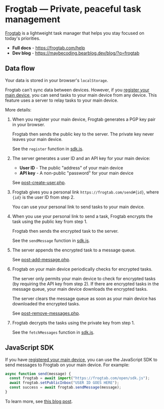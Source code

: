 # Frogtab — Private, peaceful task management

[Frogtab](https://frogtab.com) is a lightweight task manager that helps you stay focused on today's priorities.

- **Full docs** - https://frogtab.com/help
- **Dev blog** - https://maybecoding.bearblog.dev/blog/?q=frogtab

## Data flow

Your data is stored in your browser's `localStorage`.

Frogtab can't sync data between devices. However, if you [register your main device](https://frogtab.com/help#registering-this-device), you can send tasks to your main device from any device.
This feature uses a server to relay tasks to your main device.

More details:

 1. When you register your main device, Frogtab generates a PGP key pair in your browser.

    Frogtab then sends the public key to the server.
    The private key never leaves your main device.

    See the `register` function in [sdk.js](app/open/sdk.js).

 2. The server generates a user ID and an API key for your main device:

    - **User ID** - The public "address" of your main device
    - **API key** - A non-public "password" for your main device

    See [post-create-user.php](app/post-create-user.php).

 3. Frogtab gives you a personal link `https://frogtab.com/send#{id}`, where `{id}` is the user ID from step 2.

    You can use your personal link to send tasks to your main device.

 5. When you use your personal link to send a task, Frogtab encrypts the task using the public key from step 1.

    Frogtab then sends the encrypted task to the server.

    See the `sendMessage` function in [sdk.js](app/open/sdk.js).

 7. The server appends the encrypted task to a message queue.

    See [post-add-message.php](app/open/post-add-message.php).

  8. Frogtab on your main device periodically checks for encrypted tasks.

     The server only permits your main device to check for encrypted tasks (by requiring the API key from step 2).
     If there are encrypted tasks in the message queue, your main device downloads the encrypted tasks.

     The server clears the message queue as soon as your main device has downloaded the encrypted tasks.

     See [post-remove-messages.php](app/post-remove-messages.php).

 9. Frogtab decrypts the tasks using the private key from step 1.

    See the `fetchMessages` function in [sdk.js](app/open/sdk.js).

## JavaScript SDK

If you have [registered your main device](https://frogtab.com/help#registering-this-device), you can use the JavaScript SDK to send messages to Frogtab on your main device.
For example:

```javascript
async function send(message) {
  const frogtab = await import("https://frogtab.com/open/sdk.js");
  await frogtab.setPublicInbox("USER ID GOES HERE");
  const success = await frogtab.sendMessage(message);
}
```

To learn more, see [this blog post](https://maybecoding.bearblog.dev/adding-a-private-feedback-box-to-bear/).